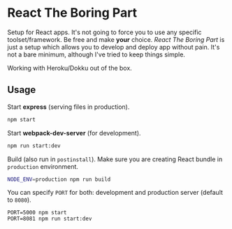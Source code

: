 # React The Boring Part

Setup for React apps. It's not going to force you to use any specific toolset/framework. Be free
and make **your** choice. *React The Boring Part* is just a setup which allows you to develop
and deploy app without pain. It's not a bare minimum, although I've tried to keep things simple.

Working with Heroku/Dokku out of the box.

## Usage

Start **express** (serving files in production).

```bash
npm start
```

Start **webpack-dev-server** (for development).

```bash
npm run start:dev
```

Build (also run in `postinstall`). Make sure you are creating React bundle in `production`
environment.

```bash
NODE_ENV=production npm run build
```

You can specify `PORT` for both: development and production server (default to `8080`).

```
PORT=5000 npm start
PORT=8081 npm run start:dev
```
